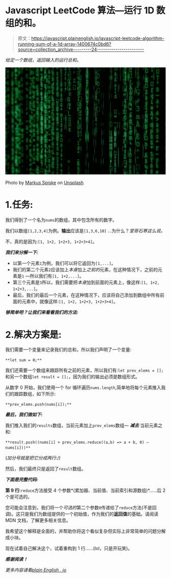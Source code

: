 # Javascript LeetCode 算法—运行 1D 数组的和。

> 原文：<https://javascript.plainenglish.io/javascript-leetcode-algorithm-running-sum-of-a-1d-array-1400674c0bd6?source=collection_archive---------24----------------------->

*给定一个数组，返回输入的运行总和。*

![](img/2afafbce5be9b530760120b5aa058221.png)

Photo by [Markus Spiske](https://unsplash.com/@markusspiske?utm_source=medium&utm_medium=referral) on [Unsplash](https://unsplash.com?utm_source=medium&utm_medium=referral)

# 1.任务:

我们得到了一个名为`nums`的数组，其中包含所有的数字。

我们以数组`[1,2,3,4]`为例。**输出**应该是`[1,3,6,10]` …为什么？*堂哥石寒这么说。*

不，真的是因为:`[1, 1+2, 1+2+3, 1+2+3+4]`。

***我们来分解一下:***

*   以第一个元素`1`为例，我们可以将它返回为`[1,...]`。
*   我们的第二个元素`2`应该加上*本身*加上*之前的*元素，在这种情况下，之前的元素是`1` —所以我们有`[1, 1+2,...]`。
*   第三个元素是`3`所以，我们需要把*本身*加到前面的元素上，像这样:`[1, 1+2, 1+2+3,...]`。
*   最后，我们的最后一个元素，在这种情况下，应该将自己添加到数组中所有前面的元素中，就像这样:`[1, 1+2, 1+2+3, 1+2+3+4]`。

***够简单吧？让我们来看看我们的方法:***

# 2.解决方案是:

我们需要一个变量来记录我们的总和，所以我们声明了一个变量:

`**let sum = 0;**`

我们还需要一个数组来跟踪所有之前的元素，所以我们有:`let prev_elems = [];`和另一个数组`let result = [];`，因为我们的输出必须是数组形式。

从数字 0 开始，我们使用一个 for 循环遍历`nums.length`,简单地将每个元素推入我们的跟踪数组，如下所示:

`**prev_elems.push(nums[i]);**`

***最后，我们做如下:***

我们推入我们的`results`数组，当前元素加上`prev_elems`数组— ***减去*** 当前元素之和:

`**result.push((nums[i] + prev_elems.reduce((a,b) => a + b, 0) — nums[i]))**`

(*加分号就是把它分成两行:/)*

然后，我们最终只是返回了`result`数组。

***下面是完整代码:***

**第 9 行:**`reduce`方法接受 4 个参数*(累加器、当前值、当前索引和源数组)*……后 2 个是可选的。

您可能会注意到，我们将一个*可选的*第二个参数`0`传递给了`reduce`方法(不是回调)。这只是我们为数组提供的一个初始值，作为我们的**返回值**的基础。请阅读 MDN 文档，了解更多相关信息。

我希望这个解释是全面的，并帮助你将这个看似复杂但实际上非常简单的问题分解成小块。

现在试着自己解决这个，试着重构到 1 行……(lol，只是开玩笑)。

***感谢阅读！***

*更多内容请看*[*plain English . io*](http://plainenglish.io/)